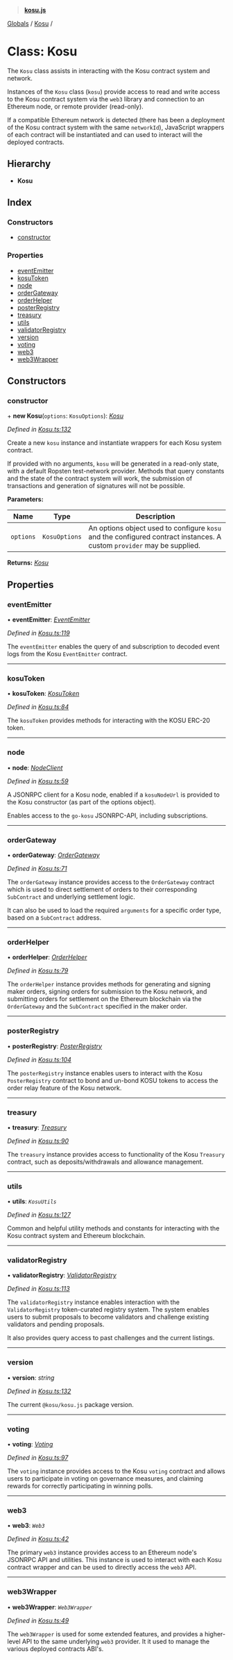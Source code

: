 > **[kosu.js](../README.md)**

[Globals](../globals.md) / [Kosu](kosu.md) /

# Class: Kosu

The `Kosu` class assists in interacting with the Kosu contract system and
network.

Instances of the `Kosu` class (`kosu`) provide access to read and write
access to the Kosu contract system via the `web3` library and connection to
an Ethereum node, or remote provider (read-only).

If a compatible Ethereum network is detected (there has been a deployment of
the Kosu contract system with the same `networkId`), JavaScript wrappers of
each contract will be instantiated and can used to interact will the deployed
contracts.

## Hierarchy

-   **Kosu**

## Index

### Constructors

-   [constructor](kosu.md#constructor)

### Properties

-   [eventEmitter](kosu.md#eventemitter)
-   [kosuToken](kosu.md#kosutoken)
-   [node](kosu.md#node)
-   [orderGateway](kosu.md#ordergateway)
-   [orderHelper](kosu.md#orderhelper)
-   [posterRegistry](kosu.md#posterregistry)
-   [treasury](kosu.md#treasury)
-   [utils](kosu.md#utils)
-   [validatorRegistry](kosu.md#validatorregistry)
-   [version](kosu.md#version)
-   [voting](kosu.md#voting)
-   [web3](kosu.md#web3)
-   [web3Wrapper](kosu.md#web3wrapper)

## Constructors

### constructor

\+ **new Kosu**(`options`: `KosuOptions`): _[Kosu](kosu.md)_

_Defined in [Kosu.ts:132](https://github.com/ParadigmFoundation/kosu-monorepo/blob/a7ce3d5b/packages/kosu-contract-helpers/src/Kosu.ts#L132)_

Create a new `kosu` instance and instantiate wrappers for each Kosu system
contract.

If provided with no arguments, `kosu` will be generated in a read-only
state, with a default Ropsten test-network provider. Methods that query
constants and the state of the contract system will work, the submission
of transactions and generation of signatures will not be possible.

**Parameters:**

| Name      | Type          | Description                                                                                                            |
| --------- | ------------- | ---------------------------------------------------------------------------------------------------------------------- |
| `options` | `KosuOptions` | An options object used to configure `kosu` and the configured contract instances. A custom `provider` may be supplied. |

**Returns:** _[Kosu](kosu.md)_

## Properties

### eventEmitter

• **eventEmitter**: _[EventEmitter](eventemitter.md)_

_Defined in [Kosu.ts:119](https://github.com/ParadigmFoundation/kosu-monorepo/blob/a7ce3d5b/packages/kosu-contract-helpers/src/Kosu.ts#L119)_

The `eventEmitter` enables the query of and subscription to decoded event
logs from the Kosu `EventEmitter` contract.

---

### kosuToken

• **kosuToken**: _[KosuToken](kosutoken.md)_

_Defined in [Kosu.ts:84](https://github.com/ParadigmFoundation/kosu-monorepo/blob/a7ce3d5b/packages/kosu-contract-helpers/src/Kosu.ts#L84)_

The `kosuToken` provides methods for interacting with the KOSU ERC-20 token.

---

### node

• **node**: _[NodeClient](nodeclient.md)_

_Defined in [Kosu.ts:59](https://github.com/ParadigmFoundation/kosu-monorepo/blob/a7ce3d5b/packages/kosu-contract-helpers/src/Kosu.ts#L59)_

A JSONRPC client for a Kosu node, enabled if a `kosuNodeUrl` is provided
to the Kosu constructor (as part of the options object).

Enables access to the `go-kosu` JSONRPC-API, including subscriptions.

---

### orderGateway

• **orderGateway**: _[OrderGateway](ordergateway.md)_

_Defined in [Kosu.ts:71](https://github.com/ParadigmFoundation/kosu-monorepo/blob/a7ce3d5b/packages/kosu-contract-helpers/src/Kosu.ts#L71)_

The `orderGateway` instance provides access to the `OrderGateway` contract
which is used to direct settlement of orders to their corresponding
`SubContract` and underlying settlement logic.

It can also be used to load the required `arguments` for a specific order
type, based on a `SubContract` address.

---

### orderHelper

• **orderHelper**: _[OrderHelper](orderhelper.md)_

_Defined in [Kosu.ts:79](https://github.com/ParadigmFoundation/kosu-monorepo/blob/a7ce3d5b/packages/kosu-contract-helpers/src/Kosu.ts#L79)_

The `orderHelper` instance provides methods for generating and signing
maker orders, signing orders for submission to the Kosu network, and
submitting orders for settlement on the Ethereum blockchain via the
`OrderGateway` and the `SubContract` specified in the maker order.

---

### posterRegistry

• **posterRegistry**: _[PosterRegistry](posterregistry.md)_

_Defined in [Kosu.ts:104](https://github.com/ParadigmFoundation/kosu-monorepo/blob/a7ce3d5b/packages/kosu-contract-helpers/src/Kosu.ts#L104)_

The `posterRegistry` instance enables users to interact with the Kosu
`PosterRegistry` contract to bond and un-bond KOSU tokens to access the
order relay feature of the Kosu network.

---

### treasury

• **treasury**: _[Treasury](treasury.md)_

_Defined in [Kosu.ts:90](https://github.com/ParadigmFoundation/kosu-monorepo/blob/a7ce3d5b/packages/kosu-contract-helpers/src/Kosu.ts#L90)_

The `treasury` instance provides access to functionality of the Kosu
`Treasury` contract, such as deposits/withdrawals and allowance management.

---

### utils

• **utils**: _`KosuUtils`_

_Defined in [Kosu.ts:127](https://github.com/ParadigmFoundation/kosu-monorepo/blob/a7ce3d5b/packages/kosu-contract-helpers/src/Kosu.ts#L127)_

Common and helpful utility methods and constants for interacting with the
Kosu contract system and Ethereum blockchain.

---

### validatorRegistry

• **validatorRegistry**: _[ValidatorRegistry](validatorregistry.md)_

_Defined in [Kosu.ts:113](https://github.com/ParadigmFoundation/kosu-monorepo/blob/a7ce3d5b/packages/kosu-contract-helpers/src/Kosu.ts#L113)_

The `validatorRegistry` instance enables interaction with the `ValidatorRegistry`
token-curated registry system. The system enables users to submit proposals
to become validators and challenge existing validators and pending proposals.

It also provides query access to past challenges and the current listings.

---

### version

• **version**: _string_

_Defined in [Kosu.ts:132](https://github.com/ParadigmFoundation/kosu-monorepo/blob/a7ce3d5b/packages/kosu-contract-helpers/src/Kosu.ts#L132)_

The current `@kosu/kosu.js` package version.

---

### voting

• **voting**: _[Voting](voting.md)_

_Defined in [Kosu.ts:97](https://github.com/ParadigmFoundation/kosu-monorepo/blob/a7ce3d5b/packages/kosu-contract-helpers/src/Kosu.ts#L97)_

The `voting` instance provides access to the Kosu `voting` contract and
allows users to participate in voting on governance measures, and claiming
rewards for correctly participating in winning polls.

---

### web3

• **web3**: _`Web3`_

_Defined in [Kosu.ts:42](https://github.com/ParadigmFoundation/kosu-monorepo/blob/a7ce3d5b/packages/kosu-contract-helpers/src/Kosu.ts#L42)_

The primary `web3` instance provides access to an Ethereum node's JSONRPC
API and utilities. This instance is used to interact with each Kosu contract
wrapper and can be used to directly access the `web3` API.

---

### web3Wrapper

• **web3Wrapper**: _`Web3Wrapper`_

_Defined in [Kosu.ts:49](https://github.com/ParadigmFoundation/kosu-monorepo/blob/a7ce3d5b/packages/kosu-contract-helpers/src/Kosu.ts#L49)_

The `web3Wrapper` is used for some extended features, and provides
a higher-level API to the same underlying `web3` provider. It it used to
manage the various deployed contracts ABI's.
